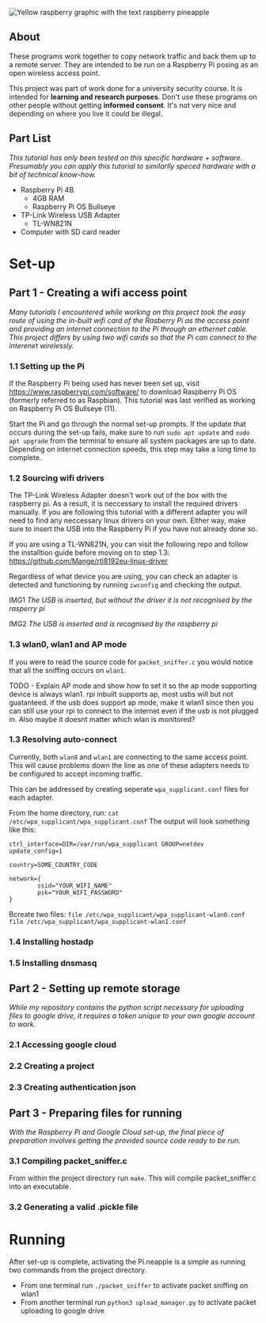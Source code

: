 ![Yellow raspberry graphic with the text raspberry pineapple](https://user-images.githubusercontent.com/68456230/207218600-19e0d178-1f89-4f80-a0ec-30eebf91e230.png)
## About
These programs work together to copy network traffic and back them up to a remote server. They are intended to be run on a Raspberry Pi posing as an open wireless access point.

This project was part of work done for a university security course. It is intended for **learning and research purposes**. Don't use these programs on other people without getting **informed consent**. It's not very nice and depending on where you live it could be illegal.

## Part List
*This tutorial has only been tested on this specific hardware + software. Presumably you can apply this tutorial to similarlly speced hardware with a bit of technical know-how.*
- Raspberry Pi 4B
  - 4GB RAM
  - Raspberry Pi OS Bullseye
- TP-Link Wireless USB Adapter
  - TL-WN821N
- Computer with SD card reader 

# Set-up

## Part 1 - Creating a wifi access point
*Many tutorials I encountered while working on this project took the easy route of using the in-built wifi card of the Rasberry Pi as the access point and providing an internet connection to the Pi through an ethernet cable. This project differs by using two wifi cards so that the Pi can connect to the interenet wirelessly.*

### 1.1 Setting up the Pi
If the Raspberry Pi being used has never been set up, visit https://www.raspberrypi.com/software/ to download Raspberry Pi OS (formerly referred to as Raspbian). This tutorial was last verified as working on Raspberry Pi OS Bullseye (11).

Start the Pi and go through the normal set-up prompts. If the update that occurs during the set-up fails, make sure to run 
`sudo apt update`
and 
`sudo apt upgrade`
from the terminal to ensure all system packages are up to date. Depending on internet connection speeds, this step may take a long time to complete.

### 1.2 Sourcing wifi drivers
The TP-Link Wireless Adapter doesn't work out of the box with the raspberry pi. As a result, it is neccessary to install the required drivers manually. If you are following this tutorial with a different adapter you will need to find any neccessary linux drivers on your own. Either way, make sure to insert the USB into the Raspberry Pi if you have not already done so.

If you are using a TL-WN821N, you can visit the following repo and follow the installtion guide before moving on to step 1.3: https://github.com/Mange/rtl8192eu-linux-driver

Regardless of what device you are using, you can check an adapter is detected and functioning by running 
`iwconfig`
and checking the output.

IMG1
*The USB is inserted, but without the driver it is not recognised by the rasperry pi*

IMG2
*The USB is inserted and is recognised by the raspberry pi*

### 1.3 wlan0, wlan1 and AP mode
If you were to read the source code for `packet_sniffer.c` you would notice that all the sniffing occurs on `wlan1`.

TODO - Explain AP mode and show how to set it so the ap mode supporting device is always wlan1. rpi inbuilt supports ap, most usbs will but not guatanteed. if the usb does support ap mode, make it wlan1 since then you can still use your rpi to connect to the internet even if the usb is not plugged in. Also maybe it doesnt matter which wlan is monitored?

### 1.3 Resolving auto-connect
Currently, both `wlan0` and `wlan1` are connecting to the same access point. This will cause problems down the line as one of these adapters needs to be configured to accept incoming traffic.

This can be addressed by creating seperate `wpa_supplicant.conf` files for each adapter.

From the home directory, run:
`cat /etc/wpa_supplicant/wpa_supplicant.conf`
The output will look something like this:
```
ctrl_interface=DIR=/var/run/wpa_supplicant GROUP=netdev
update_config=1

country=SOME_COUNTRY_CODE

network={
        ssid="YOUR_WIFI_NAME"
        psk="YOUR_WIFI_PASSWORD"
}
```

Bcreate two files:
`file /etc/wpa_supplicant/wpa_supplicant-wlan0.conf`
`file /etc/wpa_supplicant/wpa_supplicant-wlan1.conf`

### 1.4 Installing hostadp

### 1.5 Installing dnsmasq

## Part 2 - Setting up remote storage
*While my repository contains the python script necessary for uploading files to google drive, it requires a token unique to your own google account to work.*

### 2.1 Accessing google cloud

### 2.2 Creating a project

### 2.3 Creating authentication json

## Part 3 - Preparing files for running
*With the Raspberry Pi and Google Cloud set-up, the final piece of preparation involves getting the provided source code ready to be run.*

### 3.1 Compiling packet_sniffer.c
From within the project directory run `make`. This will compile packet_sniffer.c into an executable.

### 3.2 Generating a valid .pickle file


# Running
After set-up is complete, activating the Pi.neapple is a simple as running two commands from the project directory.
- From one terminal run `./packet_sniffer` to activate packet sniffing on wlan1
- From another terminal run `python3 upload_manager.py` to activate packet uploading to google drive

